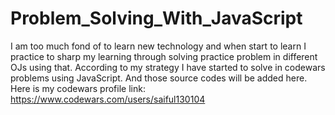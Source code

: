 # Problem_Solving_With_JavaScript
I am too much fond of to learn new technology and when start to learn I practice to sharp my learning through solving practice problem in different OJs using that. According to my strategy I have started to solve in codewars problems using JavaScript. And those source codes will be added here.
Here is my codewars profile link: https://www.codewars.com/users/saiful130104
